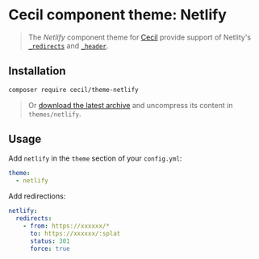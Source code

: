 # Cecil component theme: Netlify

> The _Netlify_ component theme for [Cecil](https://cecil.app) provide support of Netlity's [`_redirects`](https://docs.netlify.com/routing/redirects/) and [`_header`](https://docs.netlify.com/routing/headers/).

## Installation

```bash
composer require cecil/theme-netlify
```

> Or [download the latest archive](https://github.com/Cecilapp/theme-netlify/releases/latest/) and uncompress its content in `themes/netlify`.

## Usage

Add `netlify` in the `theme` section of your `config.yml`:

```yaml
theme:
  - netlify
```

Add redirections:

```yaml
netlify:
  redirects:
    - from: https://xxxxxx/*
      to: https://xxxxxx/:splat
      status: 301
      force: true
```
